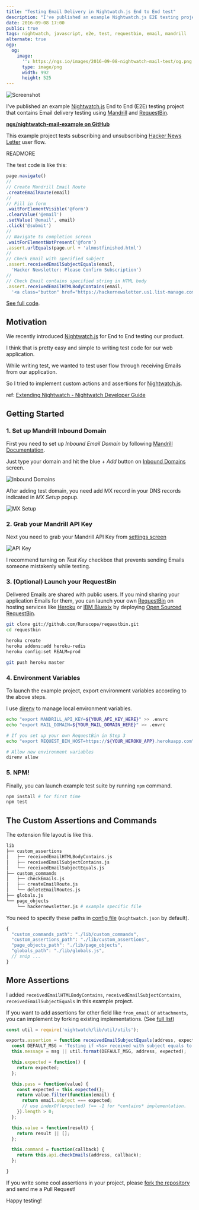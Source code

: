 ```yaml
---
title: "Testing Email Delivery in Nightwatch.js End to End test"
description: "I've published an example Nightwatch.js E2E testing project that contains Email delivery testing using Mandrill and RequestBin."
date: 2016-09-08 17:00
public: true
tags: nightwatch, javascript, e2e, test, requestbin, email, mandrill
alternate: true
ogp:
  og:
    image:
      '': https://ngs.io/images/2016-09-08-nightwatch-mail-test/og.png
      type: image/png
      width: 992
      height: 525
---
```


![Screenshot](2016-09-08-nightwatch-mail-test/screen.gif)

I've published an example [Nightwatch.js] End to End (E2E) testing project that contains Email delivery testing using [Mandrill] and [RequestBin].

**[ngs/nightwatch-mail-example on GitHub]**

This example project tests subscribing and unsubscribing [Hacker News Letter] user flow.

READMORE

The test code is like this:

```js
page.navigate()
//
// Create Mandrill Email Route
.createEmailRoute(email)
//
// Fill in form
.waitForElementVisible('@form')
.clearValue('@email')
.setValue('@email', email)
.click('@submit')
//
// Navigate to completion screen
.waitForElementNotPresent('@form')
.assert.urlEquals(page.url + 'almostfinished.html')
//
// Check Email with specified subject
.assert.receivedEmailSubjectEquals(email,
  'Hacker Newsletter: Please Confirm Subscription')
//
// Check Email contains specified string in HTML body
.assert.receivedEmailHTMLBodyContains(email,
  '<a class="button" href="https://hackernewsletter.us1.list-manage.com/subscribe/confirm?u=')
```

[See full code](https://github.com/ngs/nightwatch-mail-example/blob/master/tests/hackernewsletter.js).

## Motivation

We recently introduced [Nightwatch.js] for End to End testing our product.

I think that is pretty easy and simple to writing test code for our web application.

While writing test, we wanted to test user flow through receiving Emails from our application.

So I tried to implement custom actions and assertions for [Nightwatch.js].

ref: [Extending Nightwatch - Nightwatch Developer Guide](http://nightwatchjs.org/guide#extending)

## Getting Started

### 1. Set up Mandrill Inbound Domain

First you need to set up *Inbound Email Domain* by following [Mandrill Documentation].

Just type your domain and hit the blue _+ Add_ button on [Inbound Domains] screen.

![Inbound Domains](2016-09-08-nightwatch-mail-test/inbound-domains.png)

After adding test domain, you need add MX record in your DNS records indicated in _MX Setup_ popup.

![MX Setup](2016-09-08-nightwatch-mail-test/mx-setup.png)

### 2. Grab your Mandrill API Key

Next you need to grab your Mandrill API Key from [settings screen]

![API Key](2016-09-08-nightwatch-mail-test/api-key.png)

I recommend turning on _Test Key_ checkbox that prevents sending Emails someone mistakenly while testing.

### 3. (Optional) Launch your RequestBin

Delivered Emails are shared with public users. If you mind sharing your application Emails for them, you can launch your own [RequestBin] on hosting services like [Heroku] or [IBM Bluexix] by deploying [Open Sourced RequestBin].

```sh
git clone git://github.com/Runscope/requestbin.git
cd requestbin

heroku create
heroku addons:add heroku-redis
heroku config:set REALM=prod

git push heroku master
```

### 4. Environment Variables

To launch the example project, export environment variables according to the above steps.

I use [direnv] to manage local environment variables.

```sh
echo "export MANDRILL_API_KEY=${YOUR_API_KEY_HERE}" >> .envrc
echo "export MAIL_DOMAIN=${YOUR_MAIL_DOMAIN_HERE}" >> .envrc

# If you set up your own RequestBin in Step 3
echo "export REQUEST_BIN_HOST=https://${YOUR_HEROKU_APP}.herokuapp.com" >> .envrc

# Allow new environment variables
direnv allow
```

### 5. NPM!

Finally, you can launch example test suite by running `npm` command.

```sh
npm install # for first time
npm test
```

## The Custom Assertions and Commands

The extension file layout is like this.

```sh
lib
├── custom_assertions
│   ├── receivedEmailHTMLBodyContains.js
│   ├── receivedEmailSubjectContains.js
│   └── receivedEmailSubjectEquals.js
├── custom_commands
│   ├── checkEmails.js
│   ├── createEmailRoute.js
│   └── deleteEmailRoutes.js
├── globals.js
└── page_objects
    └── hackernewsletter.js # example specific file
```

You need to specify these paths in [config file] (`nightwatch.json` by default).

```js
{
  "custom_commands_path": "./lib/custom_commands",
  "custom_assertions_path": "./lib/custom_assertions",
  "page_objects_path": "./lib/page_objects",
  "globals_path": "./lib/globals.js",
  // snip ...
}
```

## More Assertions

I added `receivedEmailHTMLBodyContains`, `receivedEmailSubjectContains`, `receivedEmailSubjectEquals` in this example project.

If you want to add assertions for other field like `from_email` or `attachments`, you can implement by forking existing implementations. (See [full list])

```js
const util = require('nightwatch/lib/util/utils');

exports.assertion = function receivedEmailSubjectEquals(address, expected, msg) {
  const DEFAULT_MSG = 'Testing if <%s> received with subject equals to "%s".';
  this.message = msg || util.format(DEFAULT_MSG, address, expected);

  this.expected = function() {
    return expected;
  };

  this.pass = function(value) {
    const expected = this.expected();
    return value.filter(function(email) {
      return email.subject === expected;
      // use indexOf(expected) !== -1 for *contains* implementation.
    }).length > 0;
  };

  this.value = function(result) {
    return result || [];
  };

  this.command = function(callback) {
    return this.api.checkEmails(address, callback);
  };

}
```

If you write some cool assertions in your project, please [fork the repository] and send me a Pull Request!

Happy testing!

[Nightwatch.js]: http://nightwatchjs.org/
[ngs/nightwatch-mail-example on GitHub]: https://github.com/ngs/nightwatch-mail-example
[Hacker News Letter]: http://www.hackernewsletter.com/
[Mandrill]: https://mandrillapp.com/
[RequestBin]: http://requestb.in/
[Mandrill Documentation]: https://mandrill.zendesk.com/hc/en-us/articles/205583197-Inbound-Email-Processing-Overview#set-up-an-inbound-domain
[Inbound Domains]: https://mandrillapp.com/inbound
[settings screen]: https://mandrillapp.com/settings/index
[Heroku]: https://www.heroku.com/
[IBM Bluexix]: http://www.ibm.com/cloud-computing/bluemix/
[Open Sourced RequestBin]: https://github.com/Runscope/requestbin
[direnv]: http://direnv.net/
[config file]: http://nightwatchjs.org/guide#settings-file
[full list]: https://mandrill.zendesk.com/hc/en-us/articles/205583197-Inbound-Email-Processing-Overview#inbound-events-format
[fork the repository]: https://github.com/ngs/nightwatch-mail-example/fork
